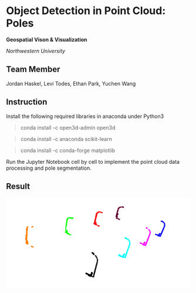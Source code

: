 # Object Detection in Point Cloud: Poles
**Geospatial Vison & Visualization**

*Northwestern University*

## Team Member
Jordan Haskel, Levi Todes, Ethan Park, Yuchen Wang

## Instruction
Install the following required libraries in anaconda under Python3
> conda install -c open3d-admin open3d

> conda install -c anaconda scikit-learn

> conda install -c conda-forge matplotlib 

Run the Jupyter Notebook cell by cell to implement the point cloud data processing and pole segmentation.

## Result
![Poles](poles.png)